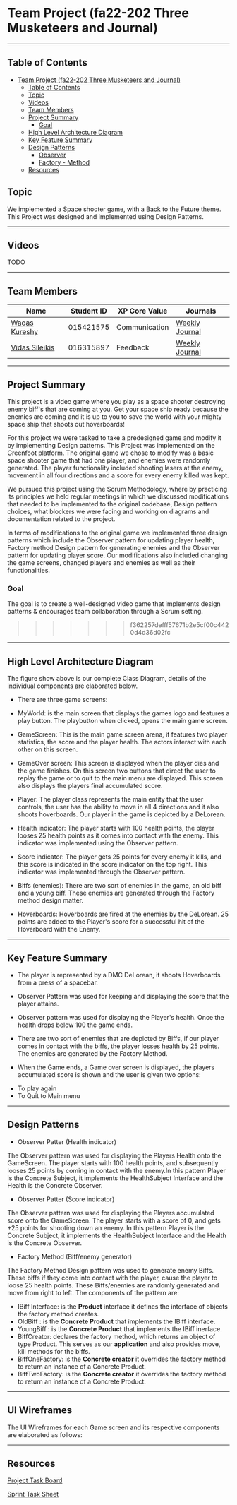 # Team Project (fa22-202 Three Musketeers and Journal)
------------------
## Table of Contents
- [Team Project (fa22-202 Three Musketeers and Journal)](#team-project-fa22-202-three-musketeers-and-journal)
  - [Table of Contents](#table-of-contents)
  - [Topic](#topic)
  - [Videos](#videos)
  - [Team Members](#team-members)
  - [Project Summary](#project-summary)
    - [Goal](#goal)
  - [High Level Architecture Diagram](#high-level-architecture-diagram)
  - [Key Feature Summary](#key-feature-summary)
  - [Design Patterns](#design-patterns)
    - [Observer](#observer)
    - [Factory - Method](#facotry)
  - [Resources](#resources)


## Topic
We implemented a Space shooter game, with a Back to the Future theme. This Project was designed and implemented using Design Patterns.

---
## Videos
TODO

---
## Team Members
| Name          | Student ID    |  XP Core Value  | Journals  |
| ------------- |---------------| --------------- | --------------- |
| [Waqas Kureshy](https://github.com/kureshy)  | 015421575     |  Communication       | [Weekly Journal](Journals/Waqas%20Kureshy's%20Project%20Journal.md) |
| [Vidas Sileikis](https://github.com/vs256)      | 016315897     |  Feedback       | [Weekly Journal](Journals/Vidas%20Sileikis's%20Project%20Journal.md) |

---
## Project Summary

This project is a video game where you play as a space shooter destroying enemy biff's that are coming at you. Get your space ship ready because the enemies are coming and it is up to you to save the world with your mighty space ship that shoots out hoverboards!

For this project we were tasked to take a predesigned game and modify it by implementing Design patterns. This Project was implemented on the Greenfoot platform. The original game we chose to modify was a basic space shooter game that had one player, and enemies were randomly generated. The player functionality included shooting lasers at the enemy, movement in all four directions and a score for every enemy killed was kept.

We pursued this project using the Scrum Methodology, where by practicing its principles we held regular meetings in which we discussed modifications that needed to be implemented to the original codebase, Design pattern choices, what blockers we were facing and working on diagrams and documentation related to the project.

In terms of modifications to the original game we implemented three design patterns which include the Observer pattern for updating player health, Factory method Design pattern for generating enemies and the Observer pattern for updating player score. Our modifications also included changing the game screens, changed players and enemies as well as their functionalities.


### Goal
The goal is to create a well-designed video game that implements design patterns & encourages team collaboration through a Scrum setting.
>>>>>>> f362257defff57671b2e5cf00c4420d4d36d02fc

---
## High Level Architecture Diagram
The figure show above is our complete Class Diagram, details of the individual components are elaborated below.

- There are three game screens:
* MyWorld: is the main screen that displays the games logo and features a play button. The playbutton when clicked, opens the main game screen.
* GameScreen: This is the main game screen arena, it features two player statistics, the score and the player health. The actors interact with each other on this screen.

* GameOver screen: This screen is displayed when the player dies and the game finishes. On this screen two buttons that direct the user to replay the game or to quit to the main menu are displayed. This screen also displays the players final accumulated score.

- Player: The player class represents the main entity that the user controls, the user has the ability to move in all 4 directions and it also shoots hoverboards. Our player in the game is depicted by a DeLorean.

- Health indicator: The player starts with 100 health points, the player looses 25 health points as it comes into contact with the enemy. This indicator was implemented using the Observer pattern.

- Score indicator: The player gets 25 points for every enemy it kills, and this score is indicated in the score indicator on the top right. This indicator was implemented through the Observer pattern.

- Biffs (enemies): There are two sort of enemies in the game, an old biff and a young biff. These enemies are generated through the Factory method design matter.

- Hoverboards: Hoverboards are fired at the enemies by the DeLorean. 25 points are added to the Player's score for a successful hit of the Hoverboard with the Enemy.

---
## Key Feature Summary


- The player is represented by a DMC DeLorean, it shoots Hoverboards from a press of a spacebar.

- Observer Pattern was used for keeping and displaying the score that the player attains.

- Observer pattern was used for displaying the Player's health. Once the health drops below 100 the game ends.

- There are two sort of enemies that are depicted by Biffs, if our player comes in contact with the biffs, the player losses health by 25 points. The enemies are generated by the Factory Method.

- When the Game ends, a Game over screen is displayed, the players accumulated score is shown and the user is given two options:
* To play again
* To Quit to Main menu

---

## Design Patterns

- Observer Patter (Health indicator)

The Observer pattern was used for displaying the Players Health onto the GameScreen. The player starts with 100 health points, and subsequently looses 25 points by coming in contact with the enemy.In this pattern Player is the Concrete Subject, it implements the HealthSubject Interface and the Health is the Concrete Observer.


- Observer Patter (Score indicator)

The Observer pattern was used for displaying the Players accumulated score onto the GameScreen. The player starts with a score of 0, and gets +25 points for shooting down an enemy. In this pattern Player is the Concrete Subject, it implements the HealthSubject Interface and the Health is the Concrete Observer.

- Factory Method (Biff/enemy generator)

The Factory Method Design pattern was used to generate enemy Biffs. These biffs if they come into contact with the player, cause the player to loose 25 health points. These Biffs/enemies are randomly generated and move from right to left.
The components of the pattern are:
  - IBiff Interface: is the **Product** interface it defines the  interface of objects the factory method creates.
  - OldBiff : is the **Concrete Product** that implements the IBiff interface.
  - YoungBiff : is the **Concrete Product** that implements the IBiff inerface.
  - BiffCreator: declares the factory method, which returns an object of type Product. This serves as our **application** and also provides move, kill methods for the biffs.
  -  BiffOneFactory: is the **Concrete creator** it overrides the factory method to return an instance of a Concrete Product.
  -  BiffTwoFactory: is the **Concrete creator** it overrides the factory method to return an instance of a Concrete Product.

---

## UI Wireframes

The UI Wireframes for each Game screen and its respective components are elaborated as follows:



---------------

## Resources
[Project Task Board](https://github.com/orgs/nguyensjsu/projects/14)

[Sprint Task Sheet](https://docs.google.com/spreadsheets/d/1_7OaH0Ns1McdoYEcVgvOgk_x9eFzFv0BA5ryzZEm2_c/edit?usp=sharing)
